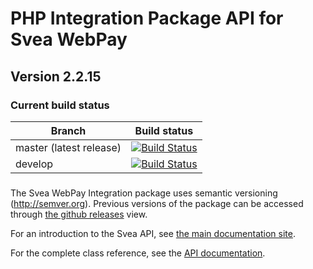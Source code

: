 # PHP Integration Package API for Svea WebPay

## Version 2.2.15

### Current build status
| Branch                            | Build status                               |
|---------------------------------- |------------------------------------------- |
| master (latest release)           | [![Build Status](https://travis-ci.org/sveawebpay/php-integration.png?branch=master)](https://travis-ci.org/sveawebpay/php-integration) |
| develop                           | [![Build Status](https://travis-ci.org/sveawebpay/php-integration.png?branch=develop)](https://travis-ci.org/sveawebpay/php-integration) |

###
The Svea WebPay Integration package uses semantic versioning (http://semver.org). Previous versions of the package can be accessed through <a href="http://github.com/sveawebpay/php-integration/releases" target="_blank">the github releases</a> view.

For an introduction to the Svea API, see <a href="http://sveawebpay.github.io/php-integration/" target="_blank">the main documentation site</a>.

For the complete class reference, see the <a href="http://sveawebpay.github.io/php-integration/api/index.html" target="_blank">API documentation</a>.
